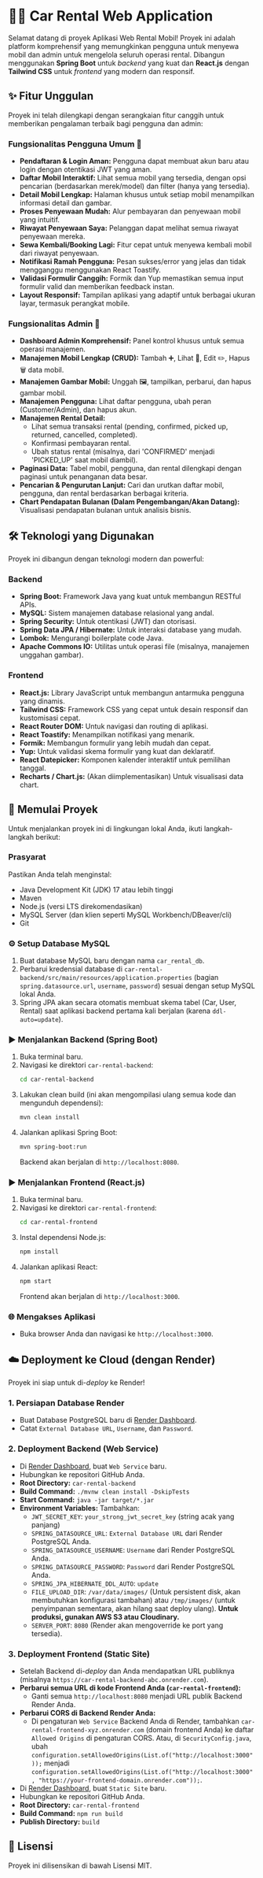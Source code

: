 # 🚗💨 Car Rental Web Application

Selamat datang di proyek Aplikasi Web Rental Mobil! Proyek ini adalah platform komprehensif yang memungkinkan pengguna untuk menyewa mobil dan admin untuk mengelola seluruh operasi rental. Dibangun menggunakan **Spring Boot** untuk *backend* yang kuat dan **React.js** dengan **Tailwind CSS** untuk *frontend* yang modern dan responsif.

## ✨ Fitur Unggulan

Proyek ini telah dilengkapi dengan serangkaian fitur canggih untuk memberikan pengalaman terbaik bagi pengguna dan admin:

### Fungsionalitas Pengguna Umum 👤
* **Pendaftaran & Login Aman:** Pengguna dapat membuat akun baru atau login dengan otentikasi JWT yang aman.
* **Daftar Mobil Interaktif:** Lihat semua mobil yang tersedia, dengan opsi pencarian (berdasarkan merek/model) dan filter (hanya yang tersedia).
* **Detail Mobil Lengkap:** Halaman khusus untuk setiap mobil menampilkan informasi detail dan gambar.
* **Proses Penyewaan Mudah:** Alur pembayaran dan penyewaan mobil yang intuitif.
* **Riwayat Penyewaan Saya:** Pelanggan dapat melihat semua riwayat penyewaan mereka.
* **Sewa Kembali/Booking Lagi:** Fitur cepat untuk menyewa kembali mobil dari riwayat penyewaan.
* **Notifikasi Ramah Pengguna:** Pesan sukses/error yang jelas dan tidak mengganggu menggunakan React Toastify.
* **Validasi Formulir Canggih:** Formik dan Yup memastikan semua input formulir valid dan memberikan feedback instan.
* **Layout Responsif:** Tampilan aplikasi yang adaptif untuk berbagai ukuran layar, termasuk perangkat mobile.

### Fungsionalitas Admin 👑
* **Dashboard Admin Komprehensif:** Panel kontrol khusus untuk semua operasi manajemen.
* **Manajemen Mobil Lengkap (CRUD):** Tambah ➕, Lihat 👀, Edit ✏️, Hapus 🗑️ data mobil.
* **Manajemen Gambar Mobil:** Unggah 🖼️, tampilkan, perbarui, dan hapus gambar mobil.
* **Manajemen Pengguna:** Lihat daftar pengguna, ubah peran (Customer/Admin), dan hapus akun.
* **Manajemen Rental Detail:**
    * Lihat semua transaksi rental (pending, confirmed, picked up, returned, cancelled, completed).
    * Konfirmasi pembayaran rental.
    * Ubah status rental (misalnya, dari 'CONFIRMED' menjadi 'PICKED_UP' saat mobil diambil).
* **Paginasi Data:** Tabel mobil, pengguna, dan rental dilengkapi dengan paginasi untuk penanganan data besar.
* **Pencarian & Pengurutan Lanjut:** Cari dan urutkan daftar mobil, pengguna, dan rental berdasarkan berbagai kriteria.
* **Chart Pendapatan Bulanan (Dalam Pengembangan/Akan Datang):** Visualisasi pendapatan bulanan untuk analisis bisnis.

## 🛠️ Teknologi yang Digunakan

Proyek ini dibangun dengan teknologi modern dan powerful:

### Backend
* **Spring Boot:** Framework Java yang kuat untuk membangun RESTful APIs.
* **MySQL:** Sistem manajemen database relasional yang andal.
* **Spring Security:** Untuk otentikasi (JWT) dan otorisasi.
* **Spring Data JPA / Hibernate:** Untuk interaksi database yang mudah.
* **Lombok:** Mengurangi boilerplate code Java.
* **Apache Commons IO:** Utilitas untuk operasi file (misalnya, manajemen unggahan gambar).

### Frontend
* **React.js:** Library JavaScript untuk membangun antarmuka pengguna yang dinamis.
* **Tailwind CSS:** Framework CSS yang cepat untuk desain responsif dan kustomisasi cepat.
* **React Router DOM:** Untuk navigasi dan routing di aplikasi.
* **React Toastify:** Menampilkan notifikasi yang menarik.
* **Formik:** Membangun formulir yang lebih mudah dan cepat.
* **Yup:** Untuk validasi skema formulir yang kuat dan deklaratif.
* **React Datepicker:** Komponen kalender interaktif untuk pemilihan tanggal.
* **Recharts / Chart.js:** (Akan diimplementasikan) Untuk visualisasi data chart.

## 🚀 Memulai Proyek

Untuk menjalankan proyek ini di lingkungan lokal Anda, ikuti langkah-langkah berikut:

### Prasyarat

Pastikan Anda telah menginstal:
* Java Development Kit (JDK) 17 atau lebih tinggi
* Maven
* Node.js (versi LTS direkomendasikan)
* MySQL Server (dan klien seperti MySQL Workbench/DBeaver/cli)
* Git

### ⚙️ Setup Database MySQL

1.  Buat database MySQL baru dengan nama `car_rental_db`.
2.  Perbarui kredensial database di `car-rental-backend/src/main/resources/application.properties` (bagian `spring.datasource.url`, `username`, `password`) sesuai dengan setup MySQL lokal Anda.
3.  Spring JPA akan secara otomatis membuat skema tabel (Car, User, Rental) saat aplikasi backend pertama kali berjalan (karena `ddl-auto=update`).

### ▶️ Menjalankan Backend (Spring Boot)

1.  Buka terminal baru.
2.  Navigasi ke direktori `car-rental-backend`:
    ```bash
    cd car-rental-backend
    ```
3.  Lakukan clean build (ini akan mengompilasi ulang semua kode dan mengunduh dependensi):
    ```bash
    mvn clean install
    ```
4.  Jalankan aplikasi Spring Boot:
    ```bash
    mvn spring-boot:run
    ```
    Backend akan berjalan di `http://localhost:8080`.

### ▶️ Menjalankan Frontend (React.js)

1.  Buka terminal baru.
2.  Navigasi ke direktori `car-rental-frontend`:
    ```bash
    cd car-rental-frontend
    ```
3.  Instal dependensi Node.js:
    ```bash
    npm install
    ```
4.  Jalankan aplikasi React:
    ```bash
    npm start
    ```
    Frontend akan berjalan di `http://localhost:3000`.

### 🌐 Mengakses Aplikasi

* Buka browser Anda dan navigasi ke `http://localhost:3000`.

## ☁️ Deployment ke Cloud (dengan Render)

Proyek ini siap untuk di-*deploy* ke Render!

### 1. Persiapan Database Render

* Buat Database PostgreSQL baru di [Render Dashboard](https://dashboard.render.com/new/database).
* Catat `External Database URL`, `Username`, dan `Password`.

### 2. Deployment Backend (Web Service)

* Di [Render Dashboard](https://dashboard.render.com/new/web-service), buat `Web Service` baru.
* Hubungkan ke repositori GitHub Anda.
* **Root Directory:** `car-rental-backend`
* **Build Command:** `./mvnw clean install -DskipTests`
* **Start Command:** `java -jar target/*.jar`
* **Environment Variables:** Tambahkan:
    * `JWT_SECRET_KEY`: `your_strong_jwt_secret_key` (string acak yang panjang)
    * `SPRING_DATASOURCE_URL`: `External Database URL` dari Render PostgreSQL Anda.
    * `SPRING_DATASOURCE_USERNAME`: `Username` dari Render PostgreSQL Anda.
    * `SPRING_DATASOURCE_PASSWORD`: `Password` dari Render PostgreSQL Anda.
    * `SPRING_JPA_HIBERNATE_DDL_AUTO`: `update`
    * `FILE_UPLOAD_DIR`: `/var/data/images/` (Untuk persistent disk, akan membutuhkan konfigurasi tambahan) atau `/tmp/images/` (untuk penyimpanan sementara, akan hilang saat deploy ulang). **Untuk produksi, gunakan AWS S3 atau Cloudinary.**
    * `SERVER_PORT`: `8080` (Render akan mengoverride ke port yang tersedia).

### 3. Deployment Frontend (Static Site)

* Setelah Backend di-*deploy* dan Anda mendapatkan URL publiknya (misalnya `https://car-rental-backend-abc.onrender.com`).
* **Perbarui semua URL di kode Frontend Anda (`car-rental-frontend`):**
    * Ganti semua `http://localhost:8080` menjadi URL publik Backend Render Anda.
* **Perbarui CORS di Backend Render Anda:**
    * Di pengaturan `Web Service` Backend Anda di Render, tambahkan `car-rental-frontend-xyz.onrender.com` (domain frontend Anda) ke daftar `Allowed Origins` di pengaturan CORS. Atau, di `SecurityConfig.java`, ubah `configuration.setAllowedOrigins(List.of("http://localhost:3000"));` menjadi `configuration.setAllowedOrigins(List.of("http://localhost:3000", "https://your-frontend-domain.onrender.com"));`.
* Di [Render Dashboard](https://dashboard.render.com/new/static-site), buat `Static Site` baru.
* Hubungkan ke repositori GitHub Anda.
* **Root Directory:** `car-rental-frontend`
* **Build Command:** `npm run build`
* **Publish Directory:** `build`


## 📄 Lisensi

Proyek ini dilisensikan di bawah Lisensi MIT.
